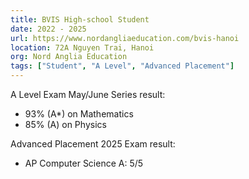```yaml
---
title: BVIS High-school Student
date: 2022 - 2025
url: https://www.nordangliaeducation.com/bvis-hanoi
location: 72A Nguyen Trai, Hanoi
org: Nord Anglia Education
tags: ["Student", "A Level", "Advanced Placement"]
---
```

A Level Exam May/June Series result:

- 93% (A*) on Mathematics
- 85% (A) on Physics

Advanced Placement 2025 Exam result:
- AP Computer Science A: 5/5
